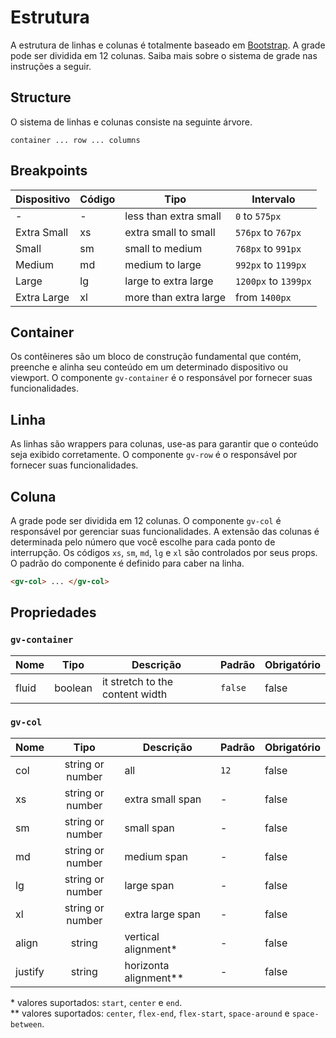 # Estrutura

A estrutura de linhas e colunas é totalmente baseado em [Bootstrap](https://getbootstrap.com). A grade pode ser dividida em 12 colunas. Saiba mais sobre o sistema de grade nas instruções a seguir.

## Structure

O sistema de linhas e colunas consiste na seguinte árvore.

```
container ... row ... columns
```

## Breakpoints

| Dispositivo                                | Código | Tipo                  | Intervalo            |
| ------------------------------------------ | ------ | --------------------- | -------------------- |
| -                                          | -      | less than extra small | `0` to `575px`       |
| <gv-icon value="cellphone" /> Extra Small  | xs     | extra small to small  | `576px` to `767px`   |
| <gv-icon value="tablet" /> Small           | sm     | small to medium       | `768px` to `991px`   |
| <gv-icon value="laptop" /> Medium          | md     | medium to large       | `992px` to `1199px`  |
| <gv-icon value="desktop-mac" /> Large      | lg     | large to extra large  | `1200px` to `1399px` |
| <gv-icon value="television" /> Extra Large | xl     | more than extra large | from `1400px`        |

## Container

Os contêineres são um bloco de construção fundamental que contém, preenche e alinha seu conteúdo em um determinado dispositivo ou viewport. O componente `gv-container` é o responsável por fornecer suas funcionalidades.

## Linha

As linhas são wrappers para colunas, use-as para garantir que o conteúdo seja exibido corretamente. O componente `gv-row` é o responsável por fornecer suas funcionalidades.

## Coluna

A grade pode ser dividida em 12 colunas. O componente `gv-col` é responsável por gerenciar suas funcionalidades. A extensão das colunas é determinada pelo número que você escolhe para cada ponto de interrupção. Os códigos `xs`, `sm`, `md`, `lg` e `xl` são controlados por seus props. O padrão do componente é definido para caber na linha.

```html
<gv-col> ... </gv-col>
```

## Propriedades

### `gv-container`

| Nome  |  Tipo   | Descrição                       | Padrão  | Obrigatório |
| ----- | :-----: | ------------------------------- | ------- | ----------- |
| fluid | boolean | it stretch to the content width | `false` | false       |

### `gv-col`

| Nome    |       Tipo       | Descrição               | Padrão | Obrigatório |
| ------- | :--------------: | ----------------------- | ------ | ----------- |
| col     | string or number | all                     | `12`   | false       |
| xs      | string or number | extra small span        | -      | false       |
| sm      | string or number | small span              | -      | false       |
| md      | string or number | medium span             | -      | false       |
| lg      | string or number | large span              | -      | false       |
| xl      | string or number | extra large span        | -      | false       |
| align   |      string      | vertical alignment\*    | -      | false       |
| justify |      string      | horizonta alignment\*\* | -      | false       |

\* valores suportados: `start`, `center` e `end`.<br/>
\*\* valores suportados: `center`, `flex-end`, `flex-start`, `space-around` e `space-between`.

